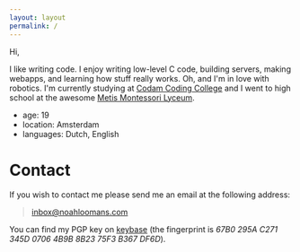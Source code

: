 ```yaml
---
layout: layout
permalink: /
---
```

Hi,

I like writing code. I enjoy writing low-level C code, building servers, making
webapps, and learning how stuff really works. Oh, and I'm in love with
robotics. I'm currently studying at [Codam Coding College](https://www.codam.nl/)
and I went to high school at the awesome [Metis Montessori Lyceum](https://hetmml.nl/).

- age: 19
- location: Amsterdam
- languages: Dutch, English

# Contact
If you wish to contact me please send me an email at the following address:

> [inbox@noahloomans.com](mailto:inbox@noahloomans.com)

You can find my PGP key on [keybase](https://keybase.io/nloomans) (the
fingerprint is _67B0 295A C271 345D 0706  4B9B 8B23 75F3 B367 DF6D_).
